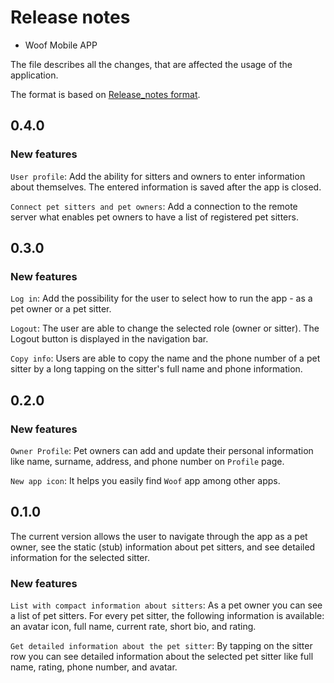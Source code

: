  # Release notes

- Woof Mobile APP

The file describes all the changes, that are affected the usage of the application.

The format is based on [Release_notes format](https://github.com/ios-course/ironfoudation-team-project/wiki/Release_notes-format).

## 0.4.0

### New features

`User profile`: Add the ability for sitters and owners to enter information about themselves. The entered information is saved after the app is closed.
 
`Connect pet sitters and pet owners`: Add a connection to the remote server what enables pet owners to have a list of registered pet sitters.

## 0.3.0

### New features

`Log in`: Add the possibility for the user to select how to run the app - as a pet owner or a pet sitter.

`Logout`: The user are able to change the selected role (owner or sitter). The Logout button is displayed in the navigation bar.

`Copy info`: Users are able to copy the name and the phone number of a pet sitter by a long tapping on the sitter's full name and phone information.


## 0.2.0

### New features

`Owner Profile`: Pet owners can add and update their personal information like name, surname, address, and phone number on `Profile` page.

`New app icon`: It helps you easily find `Woof` app among other apps.


## 0.1.0

The current version allows the user to navigate through the app as a pet owner, see the static (stub) information about pet sitters, and see detailed information for the selected sitter.

### New features
`List with compact information about sitters`: As a pet owner you can see a list of pet sitters. For every pet sitter, the following information is available: an avatar icon, full name, current rate, short bio, and rating.

`Get detailed information about the pet sitter`: By tapping on the sitter row you can see detailed information about the selected pet sitter like full name, rating, phone number, and avatar.
